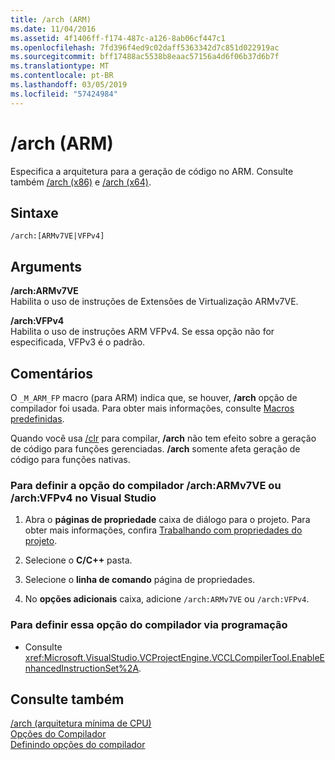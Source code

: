 ```yaml
---
title: /arch (ARM)
ms.date: 11/04/2016
ms.assetid: 4f1406ff-f174-487c-a126-8ab06cf447c1
ms.openlocfilehash: 7fd396f4ed9c02daff5363342d7c851d022919ac
ms.sourcegitcommit: bff17488ac5538b8eaac57156a4d6f06b37d6b7f
ms.translationtype: MT
ms.contentlocale: pt-BR
ms.lasthandoff: 03/05/2019
ms.locfileid: "57424984"
---
```

# <a name="arch-arm"></a>/arch (ARM)

Especifica a arquitetura para a geração de código no ARM. Consulte também [/arch (x86)](../../build/reference/arch-x86.md) e [/arch (x64)](../../build/reference/arch-x64.md).

## <a name="syntax"></a>Sintaxe

```
/arch:[ARMv7VE|VFPv4]
```

## <a name="arguments"></a>Arguments

**/arch:ARMv7VE**<br/>
Habilita o uso de instruções de Extensões de Virtualização ARMv7VE.

**/arch:VFPv4**<br/>
Habilita o uso de instruções ARM VFPv4. Se essa opção não for especificada, VFPv3 é o padrão.

## <a name="remarks"></a>Comentários

O `_M_ARM_FP` macro (para ARM) indica que, se houver, **/arch** opção de compilador foi usada. Para obter mais informações, consulte [Macros predefinidas](../../preprocessor/predefined-macros.md).

Quando você usa [/clr](../../build/reference/clr-common-language-runtime-compilation.md) para compilar, **/arch** não tem efeito sobre a geração de código para funções gerenciadas. **/arch** somente afeta geração de código para funções nativas.

### <a name="to-set-the-archarmv7ve-or-archvfpv4-compiler-option-in-visual-studio"></a>Para definir a opção do compilador /arch:ARMv7VE ou /arch:VFPv4 no Visual Studio

1. Abra o **páginas de propriedade** caixa de diálogo para o projeto. Para obter mais informações, confira [Trabalhando com propriedades do projeto](../../ide/working-with-project-properties.md).

1. Selecione o **C/C++** pasta.

1. Selecione o **linha de comando** página de propriedades.

1. No **opções adicionais** caixa, adicione `/arch:ARMv7VE` ou `/arch:VFPv4`.

### <a name="to-set-this-compiler-option-programmatically"></a>Para definir essa opção do compilador via programação

- Consulte <xref:Microsoft.VisualStudio.VCProjectEngine.VCCLCompilerTool.EnableEnhancedInstructionSet%2A>.

## <a name="see-also"></a>Consulte também

[/arch (arquitetura mínima de CPU)](../../build/reference/arch-minimum-cpu-architecture.md)<br/>
[Opções do Compilador](../../build/reference/compiler-options.md)<br/>
[Definindo opções do compilador](../../build/reference/setting-compiler-options.md)
